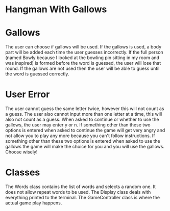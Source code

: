 # Hangman With Gallows

# Gallows
The user can choose if gallows will be used. 
If the gallows is used, a body part will be added each time the user guesses incorrectly.
If the full person (named Bowly because I looked at the bowling pin sitting in my room and was inspired) is formed before the word is guessed, the user will lose that round.
If the gallows are not used then the user will be able to guess until the word is guessed correctly.

# User Error
The user cannot guess the same letter twice, however this will not count as a guess.
The user also cannot input more than one letter at a time, this will also not count as a guess.
When asked to continue or whether to use the gallows, the user may enter y or n. 
If something other than these two options is entered when asked to continue the game will get very angry and not allow you to play any more because you can't follow instructions.
If something other than these two options is entered when asked to use the gallows the game will make the choice for you and you will use the gallows. Choose wisely!
  
# Classes
The Words class contains the list of words and selects a random one. It does not allow repeat words to be used.
The Display class deals with everything printed to the terminal.
The GameController class is where the actual game play happens.
